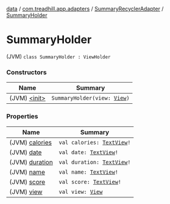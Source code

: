 [data](../../../index.md) / [com.treadhill.app.adapters](../../index.md) / [SummaryRecyclerAdapter](../index.md) / [SummaryHolder](./index.md)

# SummaryHolder

(JVM) `class SummaryHolder : ViewHolder`

### Constructors

| Name | Summary |
|---|---|
| (JVM) [&lt;init&gt;](-init-.md) | `SummaryHolder(view: `[`View`](https://developer.android.com/reference/android/view/View.html)`)` |

### Properties

| Name | Summary |
|---|---|
| (JVM) [calories](calories.md) | `val calories: `[`TextView`](https://developer.android.com/reference/android/widget/TextView.html)`!` |
| (JVM) [date](date.md) | `val date: `[`TextView`](https://developer.android.com/reference/android/widget/TextView.html)`!` |
| (JVM) [duration](duration.md) | `val duration: `[`TextView`](https://developer.android.com/reference/android/widget/TextView.html)`!` |
| (JVM) [name](name.md) | `val name: `[`TextView`](https://developer.android.com/reference/android/widget/TextView.html)`!` |
| (JVM) [score](score.md) | `val score: `[`TextView`](https://developer.android.com/reference/android/widget/TextView.html)`!` |
| (JVM) [view](view.md) | `val view: `[`View`](https://developer.android.com/reference/android/view/View.html) |
